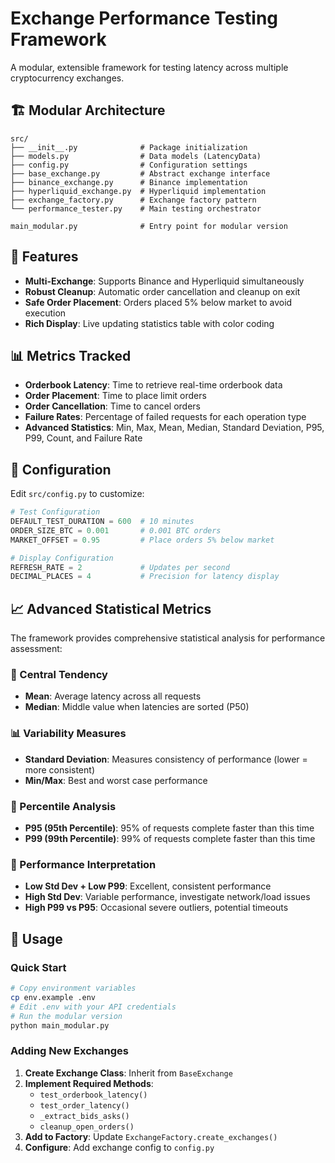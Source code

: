 # Exchange Performance Testing Framework

A modular, extensible framework for testing latency across multiple cryptocurrency exchanges.

## 🏗️ **Modular Architecture**

```
src/
├── __init__.py              # Package initialization
├── models.py                # Data models (LatencyData)
├── config.py                # Configuration settings
├── base_exchange.py         # Abstract exchange interface
├── binance_exchange.py      # Binance implementation
├── hyperliquid_exchange.py  # Hyperliquid implementation
├── exchange_factory.py      # Exchange factory pattern
└── performance_tester.py    # Main testing orchestrator

main_modular.py              # Entry point for modular version
```

## 🚀 **Features**

- **Multi-Exchange**: Supports Binance and Hyperliquid simultaneously
- **Robust Cleanup**: Automatic order cancellation and cleanup on exit
- **Safe Order Placement**: Orders placed 5% below market to avoid execution
- **Rich Display**: Live updating statistics table with color coding

## 📊 **Metrics Tracked**

- **Orderbook Latency**: Time to retrieve real-time orderbook data
- **Order Placement**: Time to place limit orders
- **Order Cancellation**: Time to cancel orders
- **Failure Rates**: Percentage of failed requests for each operation type
- **Advanced Statistics**: Min, Max, Mean, Median, Standard Deviation, P95, P99, Count, and Failure Rate

## 🔧 **Configuration**

Edit `src/config.py` to customize:

```python
# Test Configuration
DEFAULT_TEST_DURATION = 600  # 10 minutes
ORDER_SIZE_BTC = 0.001       # 0.001 BTC orders
MARKET_OFFSET = 0.95         # Place orders 5% below market

# Display Configuration
REFRESH_RATE = 2             # Updates per second
DECIMAL_PLACES = 4           # Precision for latency display
```

## 📈 **Advanced Statistical Metrics**

The framework provides comprehensive statistical analysis for performance assessment:

### **📏 Central Tendency**
- **Mean**: Average latency across all requests
- **Median**: Middle value when latencies are sorted (P50)

### **📊 Variability Measures**
- **Standard Deviation**: Measures consistency of performance (lower = more consistent)
- **Min/Max**: Best and worst case performance

### **🎯 Percentile Analysis**
- **P95 (95th Percentile)**: 95% of requests complete faster than this time
- **P99 (99th Percentile)**: 99% of requests complete faster than this time

### **🚦 Performance Interpretation**
- **Low Std Dev + Low P99**: Excellent, consistent performance
- **High Std Dev**: Variable performance, investigate network/load issues
- **High P99 vs P95**: Occasional severe outliers, potential timeouts

## 🌟 **Usage**

### Quick Start
```bash
# Copy environment variables
cp env.example .env
# Edit .env with your API credentials
# Run the modular version
python main_modular.py
```

### Adding New Exchanges

1. **Create Exchange Class**: Inherit from `BaseExchange`
2. **Implement Required Methods**:
   - `test_orderbook_latency()`
   - `test_order_latency()`
   - `_extract_bids_asks()`
   - `cleanup_open_orders()`
3. **Add to Factory**: Update `ExchangeFactory.create_exchanges()`
4. **Configure**: Add exchange config to `config.py`